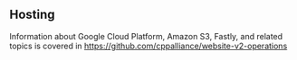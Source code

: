 
## Hosting

Information about Google Cloud Platform, Amazon S3, Fastly, and related topics is covered in https://github.com/cppalliance/website-v2-operations
